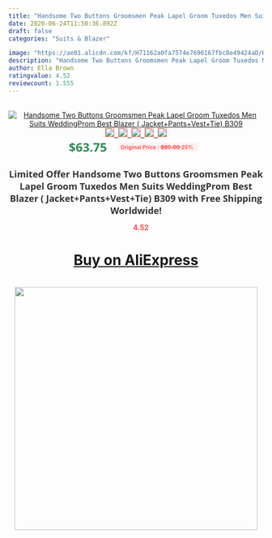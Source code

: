 ```yaml
---
title: "Handsome Two Buttons Groomsmen Peak Lapel Groom Tuxedos Men Suits WeddingProm Best Blazer ( Jacket+Pants+Vest+Tie) B309"
date: 2020-06-24T11:50:36.892Z
draft: false
categories: "Suits & Blazer"

image: "https://ae01.alicdn.com/kf/H71162a0fa7574e7696167fbc8e49424aD/Handsome-Two-Buttons-Groomsmen-Peak-Lapel-Groom-Tuxedos-Men-Suits-Wedding-Prom-Best-Blazer-Jacket-Pants.jpg"
description: "Handsome Two Buttons Groomsmen Peak Lapel Groom Tuxedos Men Suits WeddingProm Best Blazer ( Jacket+Pants+Vest+Tie) B309"
author: Ella Brown
ratingvalue: 4.52
reviewcount: 1.555
---
```

<br>
<div style="text-align: center;">
<a href="https://s.click.aliexpress.com/e/_98UqMH" target="_blank" rel="nofollow noopener noreferrer"><img alt="Handsome Two Buttons Groomsmen Peak Lapel Groom Tuxedos Men Suits WeddingProm Best Blazer ( Jacket+Pants+Vest+Tie) B309" class="magnifier-image" src="https://ae01.alicdn.com/kf/H71162a0fa7574e7696167fbc8e49424aD/Handsome-Two-Buttons-Groomsmen-Peak-Lapel-Groom-Tuxedos-Men-Suits-Wedding-Prom-Best-Blazer-Jacket-Pants.jpg_640x640.jpg">
<br>
<img style="border:1px solid salmon" src="https://ae01.alicdn.com/kf/H71162a0fa7574e7696167fbc8e49424aD/Handsome-Two-Buttons-Groomsmen-Peak-Lapel-Groom-Tuxedos-Men-Suits-Wedding-Prom-Best-Blazer-Jacket-Pants.jpg_120x120.jpg">&nbsp;&nbsp;<img style="border:1px solid salmon" src="https://ae01.alicdn.com/kf/H53fc858c55724cef95a56739e73f3699X/Handsome-Two-Buttons-Groomsmen-Peak-Lapel-Groom-Tuxedos-Men-Suits-Wedding-Prom-Best-Blazer-Jacket-Pants.jpg_120x120.jpg">&nbsp;&nbsp;<img style="border:1px solid salmon" src="https://ae01.alicdn.com/kf/H1b304ff441a345c1a0ff0fea510b0360m/Handsome-Two-Buttons-Groomsmen-Peak-Lapel-Groom-Tuxedos-Men-Suits-Wedding-Prom-Best-Blazer-Jacket-Pants.jpg_120x120.jpg">&nbsp;&nbsp;<img style="border:1px solid salmon" src="https://ae01.alicdn.com/kf/Ha21f38fc368e49d5805036eaba6e115de/Handsome-Two-Buttons-Groomsmen-Peak-Lapel-Groom-Tuxedos-Men-Suits-Wedding-Prom-Best-Blazer-Jacket-Pants.jpg_120x120.jpg">&nbsp;&nbsp;<img style="border:1px solid salmon" src="https://ae01.alicdn.com/kf/Hcb72f2579cf44a768a41772e8f869e28e/Handsome-Two-Buttons-Groomsmen-Peak-Lapel-Groom-Tuxedos-Men-Suits-Wedding-Prom-Best-Blazer-Jacket-Pants.jpg_120x120.jpg"></a></div><br0>
<div style="text-align: center;"><span style="background-color: white; border: 0px; box-sizing: border-box; color: seagreen; display: inline-block; font-family: &quot;open sans&quot; , &quot;arial&quot; , &quot;helvetica&quot; , sans-serif , &quot;heiti&quot;; font-size: 24px; font-stretch: inherit; font-weight: 700; line-height: inherit; margin: 0px 10px 0px 0px; padding: 0px; vertical-align: middle;">$63.75 </span>
<span style="background: rgb(255 , 241 , 241); border-radius: 3px; border: 0px; box-sizing: border-box; color: #ff4747; display: inline-block; font-family: inherit; font-size: 12px; font-stretch: inherit; font-style: inherit; font-variant: inherit; font-weight: 600; line-height: inherit; margin: 0px; padding: 2px 5px; transform: scale(0.9); vertical-align: middle;">Original Price : <b style="text-decoration: line-through;">$85.00 </b> 25%&nbsp;&nbsp;</span></div>
<h1 style="color: #333333; display: inline-block; font-family: &quot;open sans&quot; , &quot;arial&quot; , &quot;helvetica&quot; , sans-serif , &quot;heiti&quot;; font-size: 18px; font-stretch: inherit; font-weight: 700; text-align: center;">Limited Offer Handsome Two Buttons Groomsmen Peak Lapel Groom Tuxedos Men Suits WeddingProm Best Blazer ( Jacket+Pants+Vest+Tie) B309 with Free Shipping Worldwide!</h1>
<div style="color: #ff4747; text-align: center;">
<img src="https://4.bp.blogspot.com/-M0ZcTcb-5uY/XleCXlxnR4I/AAAAAAAAAEc/OrjgMkXV1oMQFaCRZj5HQwOCBcu3w1FegCPcBGAYYCw/s1600/star.png" style="height: 15px;">&nbsp;<b>4.52</b></div>
<div class="button_cont" align="center"><a class="buynow_a" href="https://s.click.aliexpress.com/e/_98UqMH" target="_blank" rel="nofollow noopener noreferrer"><H1>Buy on AliExpress</H1></a></div><br>
<div class="separator" style="clear: both; text-align: center;">
<img src="https://lh3.googleusercontent.com/-pTy5HemUv9M/XlePHvY0dAI/AAAAAAAAAE4/0nX5iRUoIWY8eMW9Dpxeirr157OZliDIgCLcBGAsYHQ/s1600/badge.gif" width="480">
</div>
